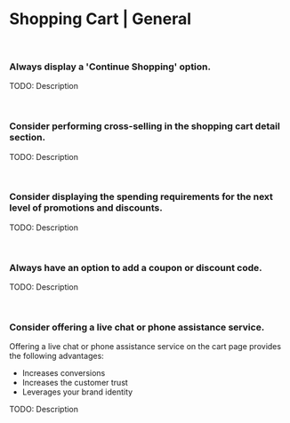 # Shopping Cart | General
<br>


### Always display a 'Continue Shopping' option.

TODO: Description

<br>


### Consider performing cross-selling in the shopping cart detail section.

TODO: Description

<br>


### Consider displaying the spending requirements for the next level of promotions and discounts.

TODO: Description

<br>


### Always have an option to add a coupon or discount code.

TODO: Description

<br>


### Consider offering a live chat or phone assistance service.

Offering a live chat or phone assistance service on the cart page provides the following advantages:
- Increases conversions
- Increases the customer trust
- Leverages your brand identity

TODO: Description

<br>

